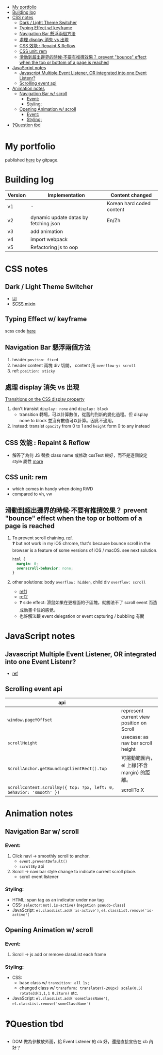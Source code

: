 - [My portfolio](#my-portfolio)
- [Building log](#building-log)
- [CSS notes](#css-notes)
  - [Dark / Light Theme Switcher](#dark--light-theme-switcher)
  - [Typing Effect w/ keyframe](#typing-effect-w-keyframe)
  - [Navigation Bar 懸浮兩個方法](#navigation-bar-懸浮兩個方法)
  - [處理 display 消失 vs 出現](#處理-display-消失-vs-出現)
  - [CSS 效能 : Repaint & Reflow](#css-效能--repaint--reflow)
  - [CSS unit: rem](#css-unit-rem)
  - [滑動到超出邊界的時候·不要有推擠效果？ prevent "bounce" effect when the top or bottom of a page is reached](#滑動到超出邊界的時候不要有推擠效果-prevent-bounce-effect-when-the-top-or-bottom-of-a-page-is-reached)
- [JavaScript notes](#javascript-notes)
  - [Javascript Multiple Event Listener, OR integrated into one Event Listenr?](#javascript-multiple-event-listener-or-integrated-into-one-event-listenr)
  - [Scrolling event api](#scrolling-event-api)
- [Animation notes](#animation-notes)
  - [Navigation Bar w/ scroll](#navigation-bar-w-scroll)
    - [Event:](#event)
    - [Styling:](#styling)
  - [Opening Animation w/ scroll](#opening-animation-w-scroll)
    - [Event:](#event-1)
    - [Styling:](#styling-1)
- [❓Question tbd](#question-tbd)

# My portfolio

published [here](https://benson00077.github.io/Self/) by gitpage.

# Building log

| Version | Implementation                        | Content changed           |
| ------- | ------------------------------------- | ------------------------- |
| v1      | -                                     | Korean hard coded content |
| v2      | dynamic update datas by fetching json | En/Zh                     |
| v3      | add animation                         |                           |
| v4      | import webpack                        |                           |
| v5      | Refactoring js to oop                 |                           |

# CSS notes

## Dark / Light Theme Switcher

- [UI](https://henryegloff.com/how-to-code-a-simple-dark-mode-toggle/)
- [SCSS mixin](https://stackoverflow.com/a/63221870/16124226)

## Typing Effect w/ keyframe

scss code [here](src/scss/_mobile-content.scss)

## Navigation Bar 懸浮兩個方法

1. header `positon: fixed`
2. header content 兩塊 div 切開， content 用 `overflow-y: scroll`
3. ref: `position: sticky`

## 處理 display 消失 vs 出現

[Transitions on the CSS display property](https://stackoverflow.com/a/3332179/16124226)

1. don't transist `display: none` and `display: block`
   - transition 轉場，可以計算數值，從舊的到新的變化過程。但 display none to block 並沒有數值可以計算。因此不適用。
2. Instead: transist `opacity` from 0 to 1 and `height` form 0 to any instead

## CSS 效能 : Repaint & Reflow

- 解答了為何 JS 替換 class name 或修改 cssText 較好，而不是逐個設定 style 屬性 [more](https://ithelp.ithome.com.tw/articles/10217427)

## CSS unit: rem

- which comes in handy when doing RWD
- compared to vh, vw

## 滑動到超出邊界的時候·不要有推擠效果？ prevent "bounce" effect when the top or bottom of a page is reached

1. To prevent scroll chaining. [ref](https://developer.mozilla.org/en-US/docs/Web/CSS/overscroll-behavior). <br/>
   ❓ but not work in my iOS chrome, that's because bounce scroll in the browser is a feature of some versions of iOS / macOS. see next solution.

   ```css
   html {
     margin: 0;
     overscroll-behavior: none;
   }
   ```

2. other solutions: body `overflow: hidden`, child div `overflow: scroll`
   - [ref1](https://stackoverflow.com/questions/12046315/prevent-overscrolling-of-web-page)
   - [ref2](https://stackoverflow.com/questions/21209223/remove-bounce-on-scroll-in-browser-issue-with-positionfixed-div)
   - ❓ side effect: 滑鼠如果在更裡面的子區塊，就觸法不了 scroll event 而造成動畫卡住的感覺。
   - 也許解法跟 event delegation or event capturing / bubbling 有關

# JavaScript notes

## Javascript Multiple Event Listener, OR integrated into one Event Listenr?

- [ref](https://stackoverflow.com/questions/5411055/can-multiple-event-listeners-handlers-be-added-to-the-same-element-using-javascr)

## Scrolling event api

| api                                                                 |                                             |
| ------------------------------------------------------------------- | ------------------------------------------- |
| `window.pageYOffset`                                                | represent current view position on Scroll   |
| `scrollHeight`                                                      | usecase: as nav bar scroll height           |
| `ScrollAnchor.getBoundingClientRect().top`                          | 可捲動範圍內，el 上緣(不含 margin) 的距離。 |
| `ScrollContent.scrollBy({ top: ?px, left: 0, behavior: 'smooth' })` | scrollTo X                                  |

# Animation notes

## Navigation Bar w/ scroll

### Event:

1. Click navi → smoothly scroll to anchor.
   - `event.preventDefault()`
   - `scrollBy` api
2. Scroll → navi bar style change to indicate current scroll place.
   - scroll event listener

### Styling:

- HTML: span tag as an indicator under nav tag
- CSS: `selector:not(.is-active)` (`negation pseudo-class`)
- JavaScript: `el.classList.add('is-active')`, `el.classList.remove('is-active')`

## Opening Animation w/ scroll

### Event:

1. Scroll → js add or remove classList each frame

### Styling:

- CSS:
  - base class w/ `transition: all 1s;`
  - changed class w/ `transform: translateY(-200px) scale(0.5) rotate3d(1,1,1 0.2turn)` etc.
- JavaScript: `el.classList.add('someClassName')`, `el.classList.remove('someClassName')`

# ❓Question tbd

- DOM 做為參數放外面，給 Event Lstener 的 cb 好，還是直接宣告在 cb 內好？
